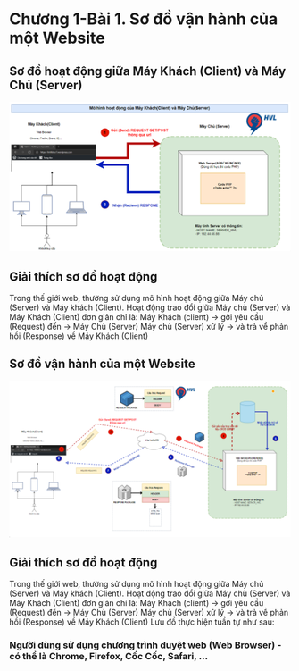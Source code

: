 # Chương 1-Bài 1. Sơ đồ vận hành của một Website

## Sơ đồ hoạt động giữa Máy Khách (Client) và Máy Chủ (Server)
<p align="center">
  <img src="../images/SoDoVanHanhWebsite.png" width="700">
</p>

## Giải thích sơ đồ hoạt động
Trong thế giới web, thường sử dụng mô hình hoạt động giữa Máy chủ (Server) và Máy khách (Client). Hoạt động trao đổi giữa Máy chủ (Server) và Máy Khách (Client) đơn giản chỉ là: Máy Khách (client) -> gởi yêu cầu (Request) đến -> Máy Chủ (Server) Máy chủ (Server) xử lý -> và trả về phản hồi (Response) về Máy Khách (Client)

## Sơ đồ vận hành của một Website
<p align="center">
  <img src="../images/SoDoVanHanhWebsiteChiTiet.png" width="700">
</p>

## Giải thích sơ đồ hoạt động
Trong thế giới web, thường sử dụng mô hình hoạt động giữa Máy chủ (Server) và Máy khách (Client). Hoạt động trao đổi giữa Máy chủ (Server) và Máy Khách (Client) đơn giản chỉ là: Máy Khách (client) -> gởi yêu cầu (Request) đến -> Máy Chủ (Server) Máy chủ (Server) xử lý -> và trả về phản hồi (Response) về Máy Khách (Client) Lưu đồ thực hiện tuần tự như sau:

### Người dùng sử dụng chương trình duyệt web (Web Browser) - có thể là Chrome, Firefox, Cốc Cốc, Safari, ...



